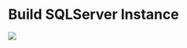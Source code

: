 # Build SQLServer Instance

<a href="https://portal.azure.com/#create/Microsoft.Template/uri/https%3A%2F%2Fraw.githubusercontent.com%2Fvys99AZBuild%2FAzureAutomation%2Fmaster%2F803-Deploy-SQL-Server%2Fazuredeploy.json" target="_blank">
   <img src="http://azuredeploy.net/deploybutton.png"/>
</a>